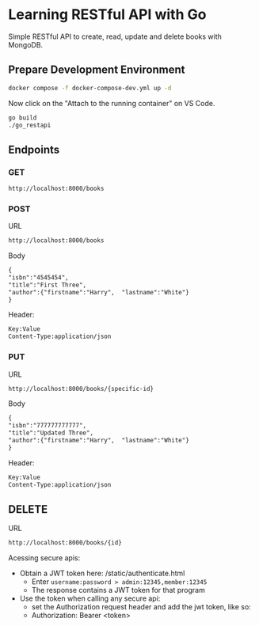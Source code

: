# Learning RESTful API with Go

Simple RESTful API to create, read, update and delete books with MongoDB.

## Prepare Development Environment

```sh
docker compose -f docker-compose-dev.yml up -d
```

Now click on the "Attach to the running container" on VS Code.

```sh
go build
./go_restapi
```


## Endpoints

### GET

```txt
http://localhost:8000/books
```

### POST

URL

```txt
http://localhost:8000/books
```

Body

 ```txt
{
"isbn":"4545454",
"title":"First Three",
"author":{"firstname":"Harry",  "lastname":"White"}
}
 ```

Header:

```txt
Key:Value
Content-Type:application/json
```

### PUT

URL

```txt
http://localhost:8000/books/{specific-id}
```

Body

 ```txt
{
"isbn":"777777777777",
"title":"Updated Three",
"author":{"firstname":"Harry",  "lastname":"White"}
}
 ```

Header:

```txt
Key:Value
Content-Type:application/json
```

## DELETE

URL

```txt
http://localhost:8000/books/{id}
```

Acessing secure apis:

- Obtain a JWT token here: /static/authenticate.html
  - Enter `username:password > admin:12345,member:12345`
  - The response contains a JWT token for that program
- Use the token when calling any secure api:
  - set the Authorization request header and add the jwt token, like so:
  - Authorization: Bearer \<token\>

